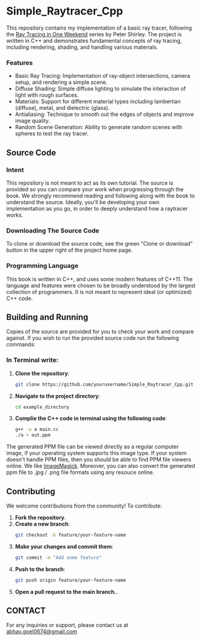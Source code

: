 # Simple_Raytracer_Cpp
This repository contains my implementation of a basic ray tracer, following the [Ray Tracing in One Weekend][web1] series by Peter Shirley. The project is written in C++ and demonstrates fundamental concepts of ray tracing, including rendering, shading, and handling various materials.


### Features
  - Basic Ray Tracing: Implementation of ray-object intersections, camera setup, and rendering a simple scene.
  - Diffuse Shading: Simple diffuse lighting to simulate the interaction of light with rough surfaces.
  - Materials: Support for different material types including lambertian (diffuse), metal, and dielectric (glass).
  - Antialiasing: Technique to smooth out the edges of objects and improve image quality.
  - Random Scene Generation: Ability to generate random scenes with spheres to test the ray tracer.


Source Code
-----------
### Intent
This repository is not meant to act as its own tutorial. The source is provided so you can compare
your work when progressing through the book. We strongly recommend reading and following along with
the book to understand the source. Ideally, you'll be developing your own implementation as you go,
in order to deeply understand how a raytracer works.

### Downloading The Source Code
To clone or download the source code, see the green "Clone or
download" button in the upper right of the project home page.

### Programming Language
This book is written in C++, and uses some modern features of C++11. The language and features were
chosen to be broadly understood by the largest collection of programmers. It is not meant to
represent ideal (or optimized) C++ code.

Building and Running
---------------------
Copies of the source are provided for you to check your work and compare against. If you wish to
run the provided source code run the following commands:

### In Terminal write: 

1. **Clone the repository**:
   ```bash
   git clone https://github.com/yourusername/Simple_Raytracer_Cpp.git

2. **Navigate to the project directory**:
   ```bash
   cd example_directory

3. **Complie the C++ code in terminal using the following code**:
   ```bash
   g++ -o a main.cc
   ./a > out.ppm

The generated PPM file can be viewed directly as a regular computer image, if your operating system
supports this image type. If your system doesn't handle PPM files, then you should be able to find
PPM file viewers online. We like [ImageMagick][]. Moreover, you can also convert the generated ppm
file to .jpg / .png file formats using any resouce online.


## Contributing

We welcome contributions from the community! To contribute:

1. **Fork the repository**.
2. **Create a new branch**:
   ```bash
   git checkout -b feature/your-feature-name
3. **Make your changes and commit them**:
   ```bash
   git commit -m "Add some feature"
4. **Push to the branch**:
   ```bash
   git push origin feature/your-feature-name
5. **Open a pull request to the main branch.**.



## CONTACT
For any inquiries or support, please contact us at abhay.goel0674@gmail.com




[ImageMagick]:     https://imagemagick.org/
[web1]:            https://raytracing.github.io/books/RayTracingInOneWeekend.html
